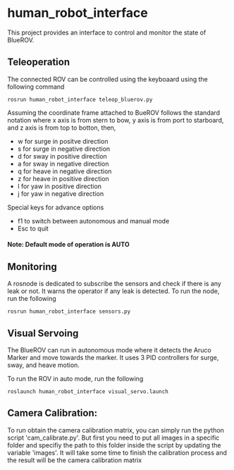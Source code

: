 # human_robot_interface
This project provides an interface to control and monitor the state of BlueROV. 

## Teleoperation
The connected ROV can be controlled using the keyboaard using the following command
```
rosrun human_robot_interface teleop_bluerov.py
```
Assuming the coordinate frame attached to BueROV follows the standard notation where x axis
is from stern to bow, y axis is from port to starboard, and z axis is from top to botton, then, 
- w for surge in positve direction
- s for surge in negative direction
- d for sway in positive direction
- a for sway in negative direction
- q for heave in negative direction
- z for heave in positive direction
- l for yaw in positive direction
- j for yaw in negative direction

Special keys for advance options
- f1 to switch between autonomous and manual mode
- Esc to quit

#### Note: Default mode of operation is AUTO

## Monitoring
A rosnode is dedicated to subscribe the sensors and check if there is any leak or not. It warns the operator if any leak is detected. 
To run the node, run the following
```
rosrun human_robot_interface sensors.py
```

## Visual Servoing
The BlueROV can run in autonomous mode where it detects the Aruco Marker and move towards the marker. It uses 3 PID controllers for surge, sway, and heave motion.

To run the ROV in auto mode, run the following
```
roslaunch human_robot_interface visual_servo.launch
```

## Camera Calibration:
To run obtain the camera calibration matrix, you can simply run the python script 'cam_calibrate.py'. But first you need to put all images in a specific folder and specifiy the path to this folder inside the script by updating the variable 'images'. It will take some time to finish the calibration process and the result will be the camera calibration matrix


